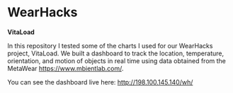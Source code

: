 # WearHacks

**VitaLoad** 

In this repository I tested some of the charts I used for our WearHacks project, VitaLoad. We built a dashboard to
track the location, temperature, orientation, and motion of objects in real time using data obtained from the MetaWear
https://www.mbientlab.com/.

You can see the dashboard live here: http://198.100.145.140/wh/

